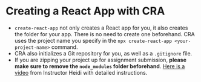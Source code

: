 # Creating a React App with CRA

- `create-react-app` not only creates a React app for you, it also creates the folder for your app. There is no need to create one beforehand. CRA uses the project name you specify in the `npx create-react-app <your-project-name>` command.
- CRA also initializes a Git repository for you, as well as a `.gitignore` file.
- If you are zipping your project up for assignment submission, **please make sure to remove the `node_modules` folder beforehand**. [Here is a video](https://youtu.be/KD6Y6G6-Qs0) from Instructor Heidi with detailed instructions.